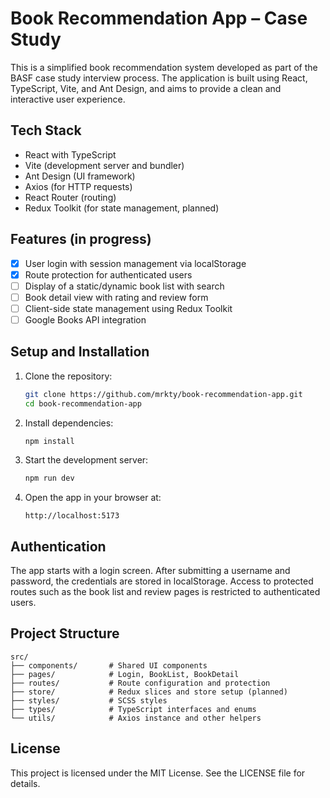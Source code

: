 # Book Recommendation App – Case Study

This is a simplified book recommendation system developed as part of the BASF case study interview process. The application is built using React, TypeScript, Vite, and Ant Design, and aims to provide a clean and interactive user experience.

## Tech Stack

- React with TypeScript
- Vite (development server and bundler)
- Ant Design (UI framework)
- Axios (for HTTP requests)
- React Router (routing)
- Redux Toolkit (for state management, planned)

## Features (in progress)

- [x] User login with session management via localStorage
- [x] Route protection for authenticated users
- [ ] Display of a static/dynamic book list with search
- [ ] Book detail view with rating and review form
- [ ] Client-side state management using Redux Toolkit
- [ ] Google Books API integration

## Setup and Installation

1. Clone the repository:
   ```bash
   git clone https://github.com/mrkty/book-recommendation-app.git
   cd book-recommendation-app
   ```

2. Install dependencies:
   ```bash
   npm install
   ```

3. Start the development server:
   ```bash
   npm run dev
   ```

4. Open the app in your browser at:
   ```
   http://localhost:5173
   ```

## Authentication

The app starts with a login screen. After submitting a username and password, the credentials are stored in localStorage. Access to protected routes such as the book list and review pages is restricted to authenticated users.

## Project Structure

```
src/
├── components/       # Shared UI components
├── pages/            # Login, BookList, BookDetail
├── routes/           # Route configuration and protection
├── store/            # Redux slices and store setup (planned)
├── styles/           # SCSS styles
├── types/            # TypeScript interfaces and enums
└── utils/            # Axios instance and other helpers
```

## License

This project is licensed under the MIT License. See the LICENSE file for details.
